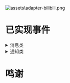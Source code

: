 ![assets\adapter-bilibili.png](https://socialify.git.ci/wwweww/adapter-bilibili/image?description=1&descriptionEditable=%E9%80%82%E9%85%8D%E5%93%94%E5%93%A9%E5%93%94%E5%93%A9%E7%9B%B4%E6%92%AD%E9%97%B4websocket%E5%8D%8F%E8%AE%AE%E7%9A%84nonebot2%E9%80%82%E9%85%8D%E5%99%A8&font=Inter&forks=1&issues=1&logo=https%3A%2F%2Fgithub.com%2Fwwweww%2Fadapter-bilibili%2Fblob%2Fmain%2Fassets%2Fa.png%3Fraw%3Dtrue&name=1&pattern=Charlie%20Brown&stargazers=1&theme=Light)

# 已实现事件
<details>
  <summary>消息类</summary>
  * `tinper`弹幕
  * `Super_chat_message`醒目留言
</details>
<details>
  <summary>通知类</summary>
  `Combo_send`连击礼物
  `Send_gift`投喂礼物
  `Common_notice_danmaku`限时任务
  `Entry_effect`舰长进房
  `Interact_word`普通进房消息
  `Guard_buy`上舰
  `User_toast_msg`续费舰长
  `Notice_msg`在本房间续费了舰长
  `Like_info_v3_click`点赞
  `Like_info_v3_update`总点赞数
  `Online_rank_count`在线等级统计
  `Room_change`房间信息变动
  `Room_real_time_message_update`房间数据
  `Watched_change`直播间实时观看人数
  `Stop_live_room_list`实时下播列表
  `Room_real_time_message_update`房间数据
  `Room_real_time_message_update`房间数据
  
</details>


# 鸣谢

